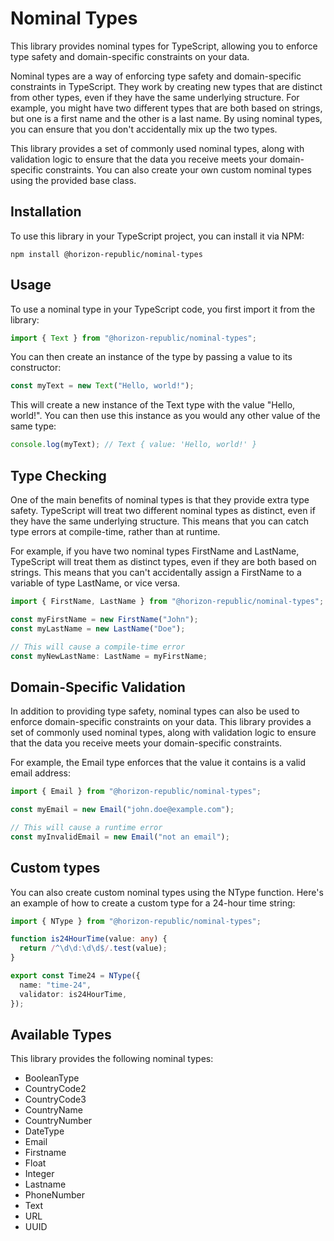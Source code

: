 # Nominal Types

This library provides nominal types for TypeScript, allowing you to enforce type safety and domain-specific constraints
on your data.

Nominal types are a way of enforcing type safety and domain-specific constraints in TypeScript. They work by creating
new types that are distinct from other types, even if they have the same underlying structure. For example, you might
have two different types that are both based on strings, but one is a first name and the other is a last name. By using
nominal types, you can ensure that you don't accidentally mix up the two types.

This library provides a set of commonly used nominal types, along with validation logic to ensure that the data you
receive meets your domain-specific constraints. You can also create your own custom nominal types using the provided
base class.

## Installation

To use this library in your TypeScript project, you can install it via NPM:

```shell
npm install @horizon-republic/nominal-types
```

## Usage

To use a nominal type in your TypeScript code, you first import it from the library:

```ts
import { Text } from "@horizon-republic/nominal-types";
```

You can then create an instance of the type by passing a value to its constructor:

```ts
const myText = new Text("Hello, world!");
```

This will create a new instance of the Text type with the value "Hello, world!". You can then use this instance as you
would any other value of the same type:

```ts
console.log(myText); // Text { value: 'Hello, world!' }
```

## Type Checking

One of the main benefits of nominal types is that they provide extra type safety. TypeScript will treat two different
nominal types as distinct, even if they have the same underlying structure. This means that you can catch type errors at
compile-time, rather than at runtime.

For example, if you have two nominal types FirstName and LastName, TypeScript will treat them as distinct types, even if
they are both based on strings. This means that you can't accidentally assign a FirstName to a variable of type
LastName, or vice versa.

```ts
import { FirstName, LastName } from "@horizon-republic/nominal-types";

const myFirstName = new FirstName("John");
const myLastName = new LastName("Doe");

// This will cause a compile-time error
const myNewLastName: LastName = myFirstName;
```

## Domain-Specific Validation

In addition to providing type safety, nominal types can also be used to enforce domain-specific constraints on your
data. This library provides a set of commonly used nominal types, along with validation logic to ensure that the data
you receive meets your domain-specific constraints.

For example, the Email type enforces that the value it contains is a valid email address:

```ts
import { Email } from "@horizon-republic/nominal-types";

const myEmail = new Email("john.doe@example.com");

// This will cause a runtime error
const myInvalidEmail = new Email("not an email");
```

## Custom types

You can also create custom nominal types using the NType function. Here's an example of how to create a custom type for
a 24-hour time string:

```ts
import { NType } from "@horizon-republic/nominal-types";

function is24HourTime(value: any) {
  return /^\d\d:\d\d$/.test(value);
}

export const Time24 = NType({
  name: "time-24",
  validator: is24HourTime,
});
```

## Available Types

This library provides the following nominal types:

- BooleanType
- CountryCode2
- CountryCode3
- CountryName
- CountryNumber
- DateType
- Email
- Firstname
- Float
- Integer
- Lastname
- PhoneNumber
- Text
- URL
- UUID
